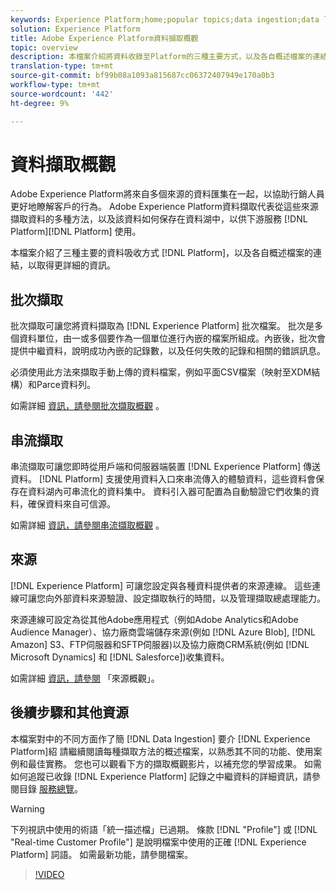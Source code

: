 ```yaml
---
keywords: Experience Platform;home;popular topics;data ingestion;data location;Data Location;Data management;data management;Lineage;lineage;batch;Batch;ingested data
solution: Experience Platform
title: Adobe Experience Platform資料擷取概觀
topic: overview
description: 本檔案介紹將資料收錄至Platform的三種主要方式，以及各自概述檔案的連結，以取得更詳細的資訊。
translation-type: tm+mt
source-git-commit: bf99b08a1093a815687cc06372407949e170a0b3
workflow-type: tm+mt
source-wordcount: '442'
ht-degree: 9%

---
```



# 資料擷取概觀

Adobe Experience Platform將來自多個來源的資料匯集在一起，以協助行銷人員更好地瞭解客戶的行為。 Adobe Experience Platform資料擷取代表從這些來源擷取資料的多種方法，以及該資料如何保存在資料湖中，以供下游服務 [!DNL Platform][!DNL Platform] 使用。

本檔案介紹了三種主要的資料吸收方式 [!DNL Platform]，以及各自概述檔案的連結，以取得更詳細的資訊。

## 批次擷取

批次擷取可讓您將資料擷取為 [!DNL Experience Platform] 批次檔案。 批次是多個資料單位，由一或多個要作為一個單位進行內嵌的檔案所組成。內嵌後，批次會提供中繼資料，說明成功內嵌的記錄數，以及任何失敗的記錄和相關的錯誤訊息。

必須使用此方法來擷取手動上傳的資料檔案，例如平面CSV檔案（映射至XDM結構）和Parce資料列。

如需詳細 [資訊，請參閱批次擷取概觀](./batch-ingestion/overview.md) 。

## 串流擷取

串流擷取可讓您即時從用戶端和伺服器端裝置 [!DNL Experience Platform] 傳送資料。 [!DNL Platform] 支援使用資料入口來串流傳入的體驗資料，這些資料會保存在資料湖內可串流化的資料集中。 資料引入器可配置為自動驗證它們收集的資料，確保資料來自可信源。

如需詳細 [資訊，請參閱串流擷取概觀](./streaming-ingestion/overview.md) 。

## 來源

[!DNL Experience Platform] 可讓您設定與各種資料提供者的來源連線。 這些連線可讓您向外部資料來源驗證、設定擷取執行的時間，以及管理擷取總處理能力。

來源連線可設定為從其他Adobe應用程式（例如Adobe Analytics和Adobe Audience Manager）、協力廠商雲端儲存來源(例如 [!DNL Azure Blob], [!DNL Amazon] S3、FTP伺服器和SFTP伺服器)以及協力廠商CRM系統(例如 [!DNL Microsoft Dynamics] 和 [!DNL Salesforce])收集資料。

如需詳細 [資訊，請參閱](../sources/home.md) 「來源概觀」。

## 後續步驟和其他資源

本檔案對中的不同方面作了簡 [!DNL Data Ingestion] 要介 [!DNL Experience Platform]紹 請繼續閱讀每種擷取方法的概述檔案，以熟悉其不同的功能、使用案例和最佳實務。 您也可以觀看下方的擷取概觀影片，以補充您的學習成果。 如需如何追蹤已收錄 [!DNL Experience Platform] 記錄之中繼資料的詳細資訊，請參閱目錄 [服務總覽](../catalog/home.md)。

>[!WARNING]
>
> 下列視訊中使用的術語「統一描述檔」已過期。 條款 [!DNL "Profile"] 或 [!DNL "Real-time Customer Profile"] 是說明檔案中使用的正確 [!DNL Experience Platform] 詞語。 如需最新功能，請參閱檔案。

>[!VIDEO](https://video.tv.adobe.com/v/27106?quality=12&learn=on)